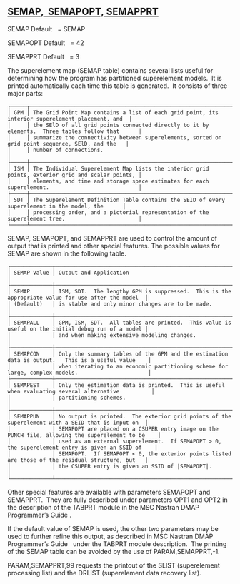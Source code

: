 ## [SEMAP,  SEMAPOPT, SEMAPPRT](https://help.hexagonmi.com/bundle/MSC_Nastran_2022.4/page/Nastran_Combined_Book/qrg/parameters/TOC.SEMAP.SEMAPOPT.SEMAPPRT.xhtml)

SEMAP Default    = SEMAP 
 
 
SEMAPOPT Default    = 42 
 
 
SEMAPPRT Default    = 3

The superelement map (SEMAP table) contains several lists useful for determining how the program has partitioned superelement models.  It is printed automatically each time this table is generated.  It consists of three major parts:

```text
┌─────┬──────────────────────────────────────────────────────────────────────────────────────────────────┐
│ GPM │ The Grid Point Map contains a list of each grid point, its interior superelement placement, and  │
│     │ the SElD of all grid points connected directly to it by elements.  Three tables follow that      │
│     │ summarize the connectivity between superelements, sorted on grid point sequence, SElD, and the   │
│     │ number of connections.                                                                           │
├─────┼──────────────────────────────────────────────────────────────────────────────────────────────────┤
│ ISM │ The Individual Superelement Map lists the interior grid points, exterior grid and scalar points, │
│     │ elements, and time and storage space estimates for each superelement.                            │
├─────┼──────────────────────────────────────────────────────────────────────────────────────────────────┤
│ SDT │ The Superelement Definition Table contains the SEID of every superelement in the model, the      │
│     │ processing order, and a pictorial representation of the superelement tree.                       │
└─────┴──────────────────────────────────────────────────────────────────────────────────────────────────┘
```
SEMAP, SEMAPOPT, and SEMAPPRT are used to control the amount of output that is printed and other special features. The possible values for SEMAP are shown in the following table.

```text
┌─────────────┬───────────────────────────────────────────────────────────────────────────────────────────────────┐
│ SEMAP Value │ Output and Application                                                                            │
├─────────────┼───────────────────────────────────────────────────────────────────────────────────────────────────┤
│ SEMAP       │ ISM, SDT.  The lengthy GPM is suppressed.  This is the appropriate value for use after the model  │
│ (Default)   │ is stable and only minor changes are to be made.                                                  │
├─────────────┼───────────────────────────────────────────────────────────────────────────────────────────────────┤
│ SEMAPALL    │ GPM, ISM, SDT.  All tables are printed.  This value is useful on the initial debug run of a model │
│             │ and when making extensive modeling changes.                                                       │
├─────────────┼───────────────────────────────────────────────────────────────────────────────────────────────────┤
│ SEMAPCON    │ Only the summary tables of the GPM and the estimation data is output.   This is a useful value    │
│             │ when iterating to an economic partitioning scheme for large, complex models.                      │
├─────────────┼───────────────────────────────────────────────────────────────────────────────────────────────────┤
│ SEMAPEST    │ Only the estimation data is printed.  This is useful when evaluating several alternative          │
│             │ partitioning schemes.                                                                             │
├─────────────┼───────────────────────────────────────────────────────────────────────────────────────────────────┤
│ SEMAPPUN    │ No output is printed.  The exterior grid points of the superelement with a SEID that is input on  │
│             │ SEMAPOPT are placed on a CSUPER entry image on the PUNCH file, allowing the superelement to be    │
│             │ used as an external superelement.  If SEMAPOPT > 0, the superelement entry is given an SSID of    │
│             │ SEMAPOPT.  If SEMAPOPT < 0, the exterior points listed are those of the residual structure, but   │
│             │ the CSUPER entry is given an SSID of |SEMAPOPT|.                                                  │
└─────────────┴───────────────────────────────────────────────────────────────────────────────────────────────────┘
```
Other special features are available with parameters SEMAPOPT and SEMAPPRT.  They are fully described under parameters OPT1 and OPT2 in the description of the TABPRT module in the    MSC Nastran DMAP Programmer’s Guide  .

If the default value of SEMAP is used, the other two parameters may be used to further refine this output, as described in    MSC Nastran DMAP Programmer’s Guide    under the TABPRT module description.  The printing of the SEMAP table can be avoided by the use of PARAM,SEMAPPRT,-1.

PARAM,SEMAPPRT,99 requests the printout of the SLIST (superelement processing list) and the DRLIST (superelement data recovery list).


